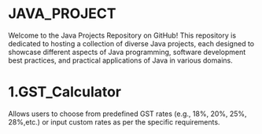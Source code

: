 # JAVA_PROJECT
 Welcome to the Java Projects Repository on GitHub! This repository is dedicated to hosting a collection of diverse Java projects, each designed to showcase different aspects of Java programming, software development best practices, and practical applications of Java in various domains.

# 1.GST_Calculator
 Allows users to choose from predefined GST rates (e.g., 18%, 20%, 25%, 28%,etc.) or input custom rates as per the specific requirements.
